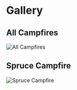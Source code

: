 # Gallery

## All Campfires

![All Campfires](https://github.com/NemoOnGH/NemoNotFound/blob/master/resources/minecraft_projects/galleries/nemos_campfires/all_campfires.png?raw=true)

## Spruce Campfire

![Spruce Campfire](https://github.com/NemoOnGH/NemoNotFound/blob/master/resources/minecraft_projects/galleries/nemos_campfires/spruce_campfire.png?raw=true)
